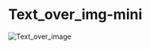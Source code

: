 # Text_over_img-mini

![Text_over_image](https://user-images.githubusercontent.com/85019971/146357971-5a352866-fe8a-4962-9e55-3195a7153fce.jpeg)

